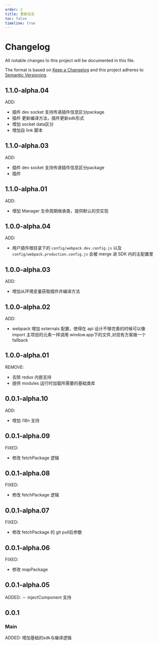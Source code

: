 ```yaml
---
order: 2
title: 更新日志
toc: false
timeline: true
---
```

# Changelog
All notable changes to this project will be documented in this file.

The format is based on [Keep a Changelog](http://keepachangelog.com/)
and this project adheres to [Semantic Versioning](http://semver.org/).

## 1.1.0-alpha.04
ADD:
- 插件 dev socket 支持传递插件信息区分package
- 插件 更新编译方法，插件更新sdk形式
- 增加 socket data区分
- 增加自 link 脚本

## 1.1.0-alpha.03
ADD:
- 插件 dev socket 支持传递插件信息区分package
- 插件


## 1.1.0-alpha.01
ADD:
- 增加 Manager 生命周期继承类，提供默认的空实现


## 1.0.0-alpha.04
ADD:
- 用户插件根目录下的 `config/webpack.dev.config.js` 以及 `config/webpack.production.config.js` 会被 merge 进 SDK 内的主配置里

## 1.0.0-alpha.03
ADD:
- 增加从环境变量获取插件并编译方法


## 1.0.0-alpha.02
ADD:
- webpack 增加 externals 配置，使得在 api 设计不够完善的时候可以像 import 主项目的元素一样调用 window.app下的文件,对现有方案做一个 fallback

## 1.0.0-alpha.01
REMOVE:
- 去除 redux 内嵌支持
- 提供 modules 运行时加载所需要的基础类库

## 0.0.1-alpha.10
ADD:
- 增加 i18n 支持

## 0.0.1-alpha.09
FIXED:
- 修改 fetchPackage 逻辑

## 0.0.1-alpha.08
FIXED:
- 修改 fetchPackage 逻辑

## 0.0.1-alpha.07
FIXED:
- 修改 fetchPackage 的 git pull后参数

## 0.0.1-alpha.06
FIXED:
- 修改 mapPackage

## 0.0.1-alpha.05
ADDED:
－ injectComponent 支持

## 0.0.1

### Main
ADDED: 增加基础的sdk与编译逻辑
